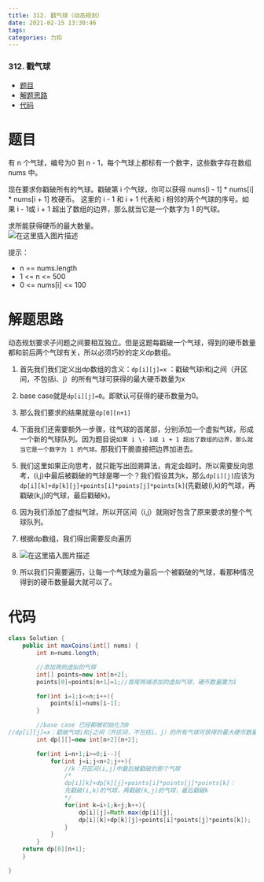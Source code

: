 ```yaml
---
title: 312. 戳气球（动态规划）
date: 2021-02-15 13:30:46
tags: 
categories: 力扣
---
```


<!--more-->

### 312\. 戳气球

- [题目](#_2)
- [解题思路](#_16)
- [代码](#_30)

# 题目

有 n 个气球，编号为0 到 n \- 1，每个气球上都标有一个数字，这些数字存在数组 nums 中。

现在要求你戳破所有的气球。戳破第 i 个气球，你可以获得 nums\[i \- 1\] \* nums\[i\] \* nums\[i + 1\] 枚硬币。 这里的 i \- 1 和 i + 1 代表和 i 相邻的两个气球的序号。如果 i \- 1或 i + 1 超出了数组的边界，那么就当它是一个数字为 1 的气球。

求所能获得硬币的最大数量。  
![在这里插入图片描述](https://img-blog.csdnimg.cn/20210215131050498.png?x-oss-process=image/watermark,type_ZmFuZ3poZW5naGVpdGk,shadow_10,text_aHR0cHM6Ly9ibG9nLmNzZG4ubmV0L3FxXzIxMDQwNTU5,size_16,color_FFFFFF,t_70)

提示：

- n == nums.length
- 1 \<= n \<= 500
- 0 \<= nums\[i\] \<= 100

# 解题思路

动态规划要求子问题之间要相互独立。但是这题每戳破一个气球，得到的硬币数量都和前后两个气球有关，所以必须巧妙的定义dp数组。

1.  首先我们我们定义出dp数组的含义：`dp[i][j]=x` ：戳破气球i和j之间（开区间，不包括i、j）的所有气球可获得的最大硬币数量为x

2.  base case就是`dp[i][j]=0`。即默认可获得的硬币数量为0。

3.  那么我们要求的结果就是`dp[0][n+1]`

4.  下面我们还需要额外一步骤，往气球的首尾部，分别添加一个虚拟气球，形成一个新的气球队列。因为题目说`如果 i \- 1或 i + 1 超出了数组的边界，那么就当它是一个数字为 1 的气球。`那我们干脆直接把边界加进去。

5.  我们这里如果正向思考，就只能写出回溯算法，肯定会超时。所以需要反向思考，\(i,j\)中最后被戳破的气球是哪一个？我们假设其为k，那么`dp[i][j]`应该为`dp[i][k]+dp[k][j]+points[i]*points[j]*points[k]`\(先戳破\(i,k\)的气球，再戳破\(k,j\)的气球，最后戳破k\)。

6.  因为我们添加了虚拟气球，所以开区间（i,j）就刚好包含了原来要求的整个气球队列。

7.  根据dp数组，我们得出需要反向遍历

8.  ![在这里插入图片描述](https://img-blog.csdnimg.cn/20210215133027723.png?x-oss-process=image/watermark,type_ZmFuZ3poZW5naGVpdGk,shadow_10,text_aHR0cHM6Ly9ibG9nLmNzZG4ubmV0L3FxXzIxMDQwNTU5,size_16,color_FFFFFF,t_70)

9.  所以我们只需要遍历，让每一个气球成为最后一个被戳破的气球，看那种情况得到的硬币数量最大就可以了。

# 代码

```java
class Solution {
    public int maxCoins(int[] nums) {
        int n=nums.length;

        //添加两侧虚拟的气球
        int[] points=new int[n+2];
        points[0]=points[n+1]=1;//首尾两端添加的虚拟气球，硬币数量置为1

        for(int i=1;i<=n;i++){
            points[i]=nums[i-1];
        }

        //base case 已经都被初始化为0
//dp[i][j]=x：戳破气球i和j之间（开区间，不包括i、j）的所有气球可获得的最大硬币数量为x
        int dp[][]=new int[n+2][n+2];

        for(int i=n+1;i>=0;i--){
            for(int j=i;j<n+2;j++){
                //k：开区间(i,j)中最后被戳破的那个气球
                /*
                dp[i][k]+dp[k][j]+points[i]*points[j]*points[k]：
                先戳破(i,k)的气球，再戳破(k,j)的气球，最后戳破k
                */
                for(int k=i+1;k<j;k++){
                    dp[i][j]=Math.max(dp[i][j],
                    dp[i][k]+dp[k][j]+points[i]*points[j]*points[k]);
                }
            }
        }
    return dp[0][n+1];
    }

}
```